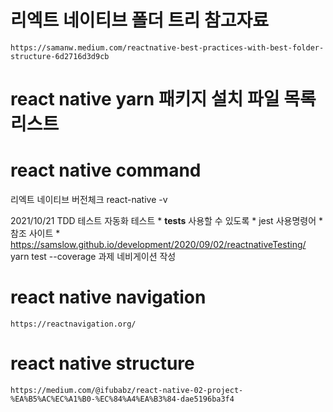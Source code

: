 # 리엑트 네이티브 폴더 트리 참고자료
    https://samanw.medium.com/reactnative-best-practices-with-best-folder-structure-6d2716d3d9cb

# react native yarn 패키지 설치 파일 목록 리스트

# react native command
리엑트 네이티브 버전체크
    react-native -v


2021/10/21 TDD 테스트 자동화 테스트
    * __tests__ 사용할 수 있도록
    * jest 사용명령어
    * 참조 사이트
    * https://samslow.github.io/development/2020/09/02/reactnativeTesting/
        yarn test --coverage
과제
    네비게이션 작성

# react native navigation
    https://reactnavigation.org/
# react native structure
    https://medium.com/@ifubabz/react-native-02-project-%EA%B5%AC%EC%A1%B0-%EC%84%A4%EA%B3%84-dae5196ba3f4